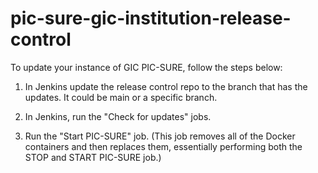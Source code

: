 # pic-sure-gic-institution-release-control

To update your instance of GIC PIC-SURE, follow the steps below:
1. In Jenkins update the release control repo to the branch that has the updates. It could be main or a specific branch. 

2. In Jenkins, run the "Check for updates" jobs. 

3. Run the "Start PIC-SURE" job. (This job removes all of the Docker containers and then replaces them, essentially performing both the STOP and START PIC-SURE job.) 

